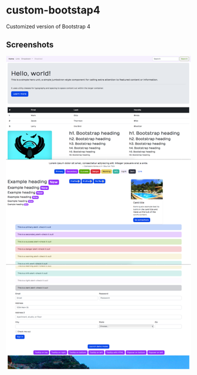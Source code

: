 # custom-bootstap4
Customized version of Bootstrap 4

## Screenshots

![screenshot of the theme](https://github.com/Odle98/custom-bootstap4/blob/master/screenshots/screenshot01.png)
![screenshot of the theme](https://github.com/Odle98/custom-bootstap4/blob/master/screenshots/screenshot02.png)
![screenshot of the theme](https://github.com/Odle98/custom-bootstap4/blob/master/screenshots/screenshot03.png)
